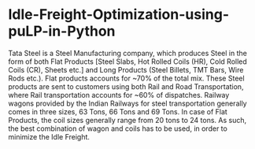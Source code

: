 # Idle-Freight-Optimization-using-puLP-in-Python

Tata Steel is a Steel Manufacturing company, which produces Steel in the form of both Flat Products [Steel Slabs, Hot Rolled Coils (HR), Cold Rolled Coils (CR), Sheets etc.] and
Long Products (Steel Billets, TMT Bars, Wire Rods etc.). Flat products accounts for ~70% of the total mix. These Steel products are sent to customers using both Rail and Road 
Transportation, where Rail transportation accounts for ~60% of dispatches. Railway wagons provided by the Indian Railways for steel transportation generally comes in three sizes,
63 Tons, 66 Tons and 69 Tons. In case of Flat Products, the coil sizes generally range from 20 tons to 24 tons. As such, the best combination of wagon and coils has to be used,
in order to minimize the Idle Freight. 

